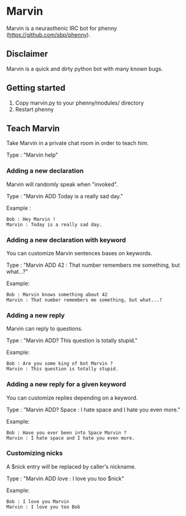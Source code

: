 # Marvin
Marvin is a neurasthenic IRC bot for phenny (https://github.com/sbp/phenny).


## Disclaimer

Marvin is a quick and dirty python bot with many known bugs.

## Getting started

1. Copy marvin.py to your phenny/modules/ directory
2. Restart phenny

## Teach Marvin

Take Marvin in a private chat room in order to teach him.

Type : "Marvin help"

### Adding a new declaration

Marvin will randomly speak when "invoked".

Type : "Marvin ADD Today is a really sad day."

Example :

    Bob : Hey Marvin !
    Marvin : Today is a really sad day.

### Adding a new declaration with keyword

You can customize Marvin sentences bases on keywords.

Type : "Marvin ADD 42 : That number remembers me something, but what...?"

Example:

    Bob : Marvin knows something about 42
    Marvin : That number remembers me something, but what...?

### Adding a new reply

Marvin can reply to questions.

Type : "Marvin ADD? This question is totally stupid."

Example:

    Bob : Are you some king of bot Marvin ?
    Marvin : This question is totally stupid.

### Adding a new reply for a given keyword

You can customize replies depending on a keyword.

Type : "Marvin ADD? Space : I hate space and I hate you even more."

Example:

    Bob : Have you ever been into Space Marvin ?
    Marvin : I hate space and I hate you even more.


### Customizing nicks

A $nick entry will be replaced by caller's nickname.

Type : "Marvin ADD love : I love you too $nick"

Example:

    Bob : I love you Marvin
    Marvin : I love you too Bob



